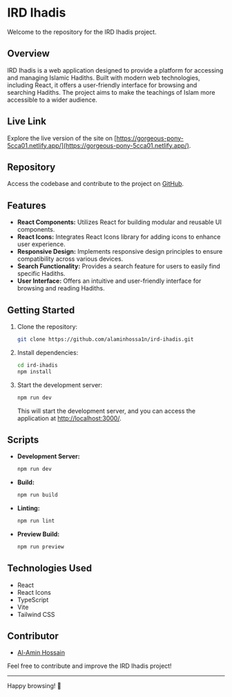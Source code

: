 # IRD Ihadis

Welcome to the repository for the IRD Ihadis project.

## Overview

IRD Ihadis is a web application designed to provide a platform for accessing and managing Islamic Hadiths. Built with modern web technologies, including React, it offers a user-friendly interface for browsing and searching Hadiths. The project aims to make the teachings of Islam more accessible to a wider audience.

## Live Link

Explore the live version of the site on [https://gorgeous-pony-5cca01.netlify.app/](https://gorgeous-pony-5cca01.netlify.app/).

## Repository

Access the codebase and contribute to the project on [GitHub](https://github.com/alaminhossa1n/ird-ihadis).

## Features

- **React Components:** Utilizes React for building modular and reusable UI components.
- **React Icons:** Integrates React Icons library for adding icons to enhance user experience.
- **Responsive Design:** Implements responsive design principles to ensure compatibility across various devices.
- **Search Functionality:** Provides a search feature for users to easily find specific Hadiths.
- **User Interface:** Offers an intuitive and user-friendly interface for browsing and reading Hadiths.

## Getting Started

1. Clone the repository:

   ```bash
   git clone https://github.com/alaminhossa1n/ird-ihadis.git
   ```

2. Install dependencies:

   ```bash
   cd ird-ihadis
   npm install
   ```

3. Start the development server:

   ```bash
   npm run dev
   ```

   This will start the development server, and you can access the application at [http://localhost:3000/](http://localhost:3000/).

## Scripts

- **Development Server:**

  ```bash
  npm run dev
  ```

- **Build:**

  ```bash
  npm run build
  ```

- **Linting:**

  ```bash
  npm run lint
  ```

- **Preview Build:**

  ```bash
  npm run preview
  ```

## Technologies Used

- React
- React Icons
- TypeScript
- Vite
- Tailwind CSS

## Contributor

- [Al-Amin Hossain](https://github.com/alaminhossa1n)

Feel free to contribute and improve the IRD Ihadis project!

---

Happy browsing! 📖

